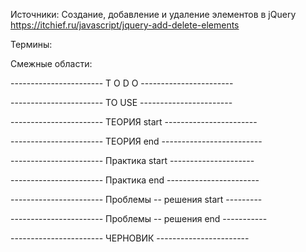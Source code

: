 Источники:
      Создание, добавление и удаление элементов в jQuery https://itchief.ru/javascript/jquery-add-delete-elements


Термины:

Смежные области:


----------------------- T O D O  -----------------------  



----------------------- TO USE  -----------------------  



----------------------- ТЕОРИЯ start -----------------------  

----------------------- ТЕОРИЯ end ------------------------- 


----------------------- Практика start ---------------------

----------------------- Практика end -----------------------



----------------------- Проблемы -- решения start ---------

----------------------- Проблемы -- решения end -----------








----------------------- ЧЕРНОВИК -----------------------








